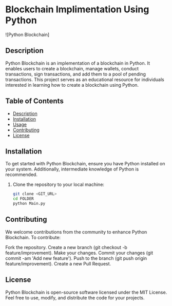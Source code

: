 # Blockchain Implimentation Using Python

![Python Blockchain]

## Description

Python Blockchain is an implementation of a blockchain in Python. It enables users to create a blockchain, manage wallets, conduct transactions, sign transactions, and add them to a pool of pending transactions. This project serves as an educational resource for individuals interested in learning how to create a blockchain using Python.

## Table of Contents

- [Description](#description)
- [Installation](#installation)
- [Usage](#usage)
- [Contributing](#contributing)
- [License](#license)

## Installation

To get started with Python Blockchain, ensure you have Python installed on your system. Additionally, intermediate knowledge of Python is recommended.

1. Clone the repository to your local machine:

   ```bash
   git clone <GIT_URL>
   cd FOLDER
   python Main.py

## Contributing
We welcome contributions from the community to enhance Python Blockchain. To contribute:

Fork the repository.
Create a new branch (git checkout -b feature/improvement).
Make your changes.
Commit your changes (git commit -am 'Add new feature').
Push to the branch (git push origin feature/improvement).
Create a new Pull Request.

## License
Python Blockchain is open-source software licensed under the MIT License. Feel free to use, modify, and distribute the code for your projects.
